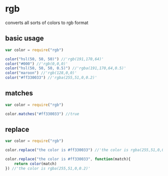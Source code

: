 rgb
===

converts all sorts of colors to rgb format

basic usage
-----------

```js
var color = require("rgb")

color("hsl(50, 50, 50)") //'rgb(191,170,64)'
color("#000") //'rgb(0,0,0)'
color("hsl(50, 50, 50, 0.5)") //'rgba(191,170,64,0.5)'
color("maroon") //'rgb(128,0,0)'
color("#ff330033") //'rgba(255,51,0,0.2)'
```

matches
-------

```js
var color = require("rgb")

color.matches("#ff330033") //true
```

replace
-------

```js
var color = require("rgb")

color.replace("the color is #ff330033") //'the color is rgba(255,51,0,0.2)'

color.replace("the color is #ff330033", function(match){
    return color(match)
}) //'the color is rgba(255,51,0,0.2)'
```
